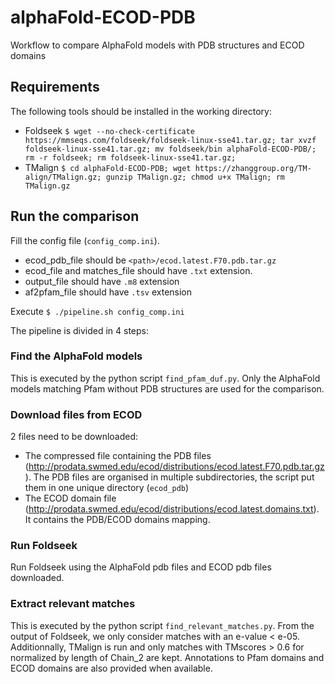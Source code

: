 # alphaFold-ECOD-PDB
Workflow to compare AlphaFold models with PDB structures and ECOD domains

## Requirements

The following tools should be installed in the working directory:
- Foldseek `$ wget --no-check-certificate https://mmseqs.com/foldseek/foldseek-linux-sse41.tar.gz; tar xvzf foldseek-linux-sse41.tar.gz; mv foldseek/bin alphaFold-ECOD-PDB/; rm -r foldseek; rm foldseek-linux-sse41.tar.gz;`
- TMalign `$ cd alphaFold-ECOD-PDB; wget https://zhanggroup.org/TM-align/TMalign.gz; gunzip TMalign.gz; chmod u+x TMalign; rm TMalign.gz`

## Run the comparison

Fill the config file (`config_comp.ini`). 
- ecod_pdb_file should be `<path>/ecod.latest.F70.pdb.tar.gz`
- ecod_file and matches_file should have `.txt` extension.
- output_file should have `.m8` extension
- af2pfam_file should have `.tsv` extension

Execute `$ ./pipeline.sh config_comp.ini`

The pipeline is divided in 4 steps:

### Find the AlphaFold models 

This is executed by the python script `find_pfam_duf.py`.
Only the AlphaFold models matching Pfam without PDB structures are used for the comparison.

### Download files from ECOD

2 files need to be downloaded:
- The compressed file containing the PDB files (http://prodata.swmed.edu/ecod/distributions/ecod.latest.F70.pdb.tar.gz). The PDB files are organised in multiple subdirectories, the script put them in one unique directory (`ecod_pdb`)
- The ECOD domain file (http://prodata.swmed.edu/ecod/distributions/ecod.latest.domains.txt). It contains the PDB/ECOD domains mapping.

### Run Foldseek

Run Foldseek using the AlphaFold pdb files and ECOD pdb files downloaded.

### Extract relevant matches

This is executed by the python script `find_relevant_matches.py`.
From the output of Foldseek, we only consider matches with an e-value < e-05.
Additionnally, TMalign is run and only matches with TMscores > 0.6 for normalized by length of Chain_2 are kept. 
Annotations to Pfam domains and ECOD domains are also provided when available.
